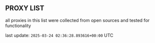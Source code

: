 ## PROXY LIST

all proxies in this list were collected from open sources and tested for functionality

last update: `2025-03-24 02:36:28.893616+00:00` UTC